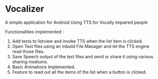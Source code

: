# Vocalizer
A simple application for Android Using TTS for Vocally impaired people

Functionalities implemented :</br>
1) Add texts to listview and invoke TTS when the list item is clicked.</br>
2) Open Text files using an inbuild File Manager and let the TTS engine read those files.</br>
3) Save Speech output of the text files and send or share it using various sharing mediums.</br>
4) Basic Animations Implemented.</br>
5) Feature to read out all the items of the list when a button is clicked.</br>
